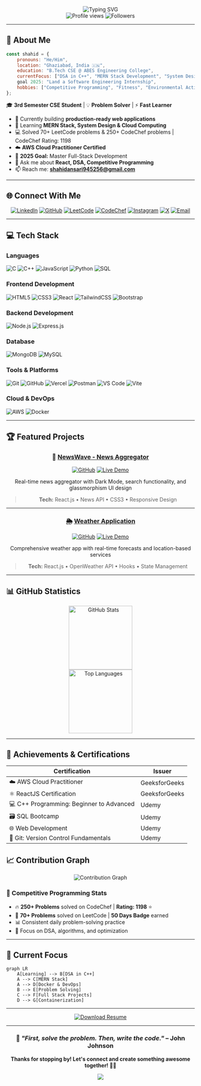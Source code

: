 <div align="center">
  <img src="https://readme-typing-svg.herokuapp.com?font=Fira+Code&weight=600&size=28&pause=1000&color=2C3E50&center=true&vCenter=true&width=435&lines=Hi+%F0%9F%91%8B+I'm+Shahid+Ansari;Full+Stack+Developer;Competitive+Programmer;AWS+Certified" alt="Typing SVG" />
</div>

<div align="center">
  <img src="https://komarev.com/ghpvc/?username=shahidansari310&color=blueviolet&style=for-the-badge" alt="Profile views" />
  <img src="https://img.shields.io/github/followers/shahidansari310?style=for-the-badge&color=blue" alt="Followers" />
</div>

---

## 🚀 About Me

```javascript
const shahid = {
    pronouns: "He/Him",
    location: "Ghaziabad, India 🇮🇳",
    education: "B.Tech CSE @ ABES Engineering College",
    currentFocus: ["DSA in C++", "MERN Stack Development", "System Design"],
    goal 2025: "Land a Software Engineering Internship",
    hobbies: ["Competitive Programming", "Fitness", "Environmental Activities"]
};
```

🎓 **3rd Semester CSE Student** | 💡 **Problem Solver** | ⚡ **Fast Learner**

- 🔭 Currently building **production-ready web applications**
- 🌱 Learning **MERN Stack, System Design & Cloud Computing**
- 💻 Solved 70+ LeetCode problems & 250+ CodeChef problems | CodeChef Rating: 1198
- ☁️ **AWS Cloud Practitioner Certified**
- 🎯 **2025 Goal:** Master Full-Stack Development
- 💬 Ask me about **React, DSA, Competitive Programming**
- 📫 Reach me: **shahidansari945256@gmail.com**

---

## 🌐 Connect With Me

<div align="center">
  
[![LinkedIn](https://img.shields.io/badge/LinkedIn-%230077B5.svg?style=for-the-badge&logo=linkedin&logoColor=white)](https://linkedin.com/in/shahid-ansari-433449327)
[![GitHub](https://img.shields.io/badge/GitHub-%23121011.svg?style=for-the-badge&logo=github&logoColor=white)](https://github.com/shahidansari310)
[![LeetCode](https://img.shields.io/badge/LeetCode-FFA116?style=for-the-badge&logo=leetcode&logoColor=black)](https://leetcode.com/u/shahid310/)
[![CodeChef](https://img.shields.io/badge/CodeChef-%23964B00.svg?style=for-the-badge&logo=codechef&logoColor=white)](https://www.codechef.com/users/shahid_310)
[![Instagram](https://img.shields.io/badge/Instagram-%23E4405F.svg?style=for-the-badge&logo=Instagram&logoColor=white)](https://instagram.com/_shahid_129_)
[![X](https://img.shields.io/badge/X-%23000000.svg?style=for-the-badge&logo=X&logoColor=white)](https://x.com/Shahid__310)
[![Email](https://img.shields.io/badge/Email-D14836?style=for-the-badge&logo=gmail&logoColor=white)](mailto:shahidansari945256@gmail.com)

</div>

---

## 💻 Tech Stack

### Languages
![C](https://img.shields.io/badge/C-%2300599C.svg?style=for-the-badge&logo=c&logoColor=white)
![C++](https://img.shields.io/badge/C++-%2300599C.svg?style=for-the-badge&logo=c%2B%2B&logoColor=white)
![JavaScript](https://img.shields.io/badge/JavaScript-%23323330.svg?style=for-the-badge&logo=javascript&logoColor=%23F7DF1E)
![Python](https://img.shields.io/badge/Python-3670A0?style=for-the-badge&logo=python&logoColor=ffdd54)
![SQL](https://img.shields.io/badge/SQL-%2307405e.svg?style=for-the-badge&logo=sqlite&logoColor=white)

### Frontend Development
![HTML5](https://img.shields.io/badge/HTML5-%23E34F26.svg?style=for-the-badge&logo=html5&logoColor=white)
![CSS3](https://img.shields.io/badge/CSS3-%231572B6.svg?style=for-the-badge&logo=css3&logoColor=white)
![React](https://img.shields.io/badge/React-%2320232a.svg?style=for-the-badge&logo=react&logoColor=%2361DAFB)
![TailwindCSS](https://img.shields.io/badge/Tailwind-%2338B2AC.svg?style=for-the-badge&logo=tailwind-css&logoColor=white)
![Bootstrap](https://img.shields.io/badge/Bootstrap-%23563D7C.svg?style=for-the-badge&logo=bootstrap&logoColor=white)

### Backend Development
![Node.js](https://img.shields.io/badge/Node.js-6DA55F?style=for-the-badge&logo=node.js&logoColor=white)
![Express.js](https://img.shields.io/badge/Express.js-%23404d59.svg?style=for-the-badge&logo=express&logoColor=%2361DAFB)

### Database
![MongoDB](https://img.shields.io/badge/MongoDB-%234ea94b.svg?style=for-the-badge&logo=mongodb&logoColor=white)
![MySQL](https://img.shields.io/badge/MySQL-4479A1.svg?style=for-the-badge&logo=mysql&logoColor=white)

### Tools & Platforms
![Git](https://img.shields.io/badge/Git-%23F05033.svg?style=for-the-badge&logo=git&logoColor=white)
![GitHub](https://img.shields.io/badge/GitHub-%23121011.svg?style=for-the-badge&logo=github&logoColor=white)
![Vercel](https://img.shields.io/badge/Vercel-%23000000.svg?style=for-the-badge&logo=vercel&logoColor=white)
![Postman](https://img.shields.io/badge/Postman-FF6C37?style=for-the-badge&logo=postman&logoColor=white)
![VS Code](https://img.shields.io/badge/VS%20Code-0078d7.svg?style=for-the-badge&logo=visual-studio-code&logoColor=white)
![Vite](https://img.shields.io/badge/Vite-%23646CFF.svg?style=for-the-badge&logo=vite&logoColor=white)

### Cloud & DevOps
![AWS](https://img.shields.io/badge/AWS-%23FF9900.svg?style=for-the-badge&logo=amazon-aws&logoColor=white)
![Docker](https://img.shields.io/badge/Docker-%230db7ed.svg?style=for-the-badge&logo=docker&logoColor=white)

---

## 🏆 Featured Projects

<div align="center">

### 📰 [NewsWave - News Aggregator](https://newsapp-by-shahid.vercel.app/)
[![GitHub](https://img.shields.io/badge/View_Code-100000?style=for-the-badge&logo=github&logoColor=white)](https://github.com/shahidansari310/newsapp)
[![Live Demo](https://img.shields.io/badge/Live_Demo-00C7B7?style=for-the-badge&logo=vercel&logoColor=white)](https://newsapp-by-shahid.vercel.app/)

Real-time news aggregator with Dark Mode, search functionality, and glassmorphism UI design
> **Tech:** React.js • News API • CSS3 • Responsive Design

---

### 🌦️ [Weather Application](https://weather-app-ivory-beta-96.vercel.app/)
[![GitHub](https://img.shields.io/badge/View_Code-100000?style=for-the-badge&logo=github&logoColor=white)](https://github.com/shahidansari310/Weather-App)
[![Live Demo](https://img.shields.io/badge/Live_Demo-00C7B7?style=for-the-badge&logo=vercel&logoColor=white)](https://weather-app-ivory-beta-96.vercel.app/)

Comprehensive weather app with real-time forecasts and location-based services
> **Tech:** React.js • OpenWeather API • Hooks • State Management

</div>

---

## 📊 GitHub Statistics

<div align="center">
  <img src="https://github-readme-stats.vercel.app/api?username=shahidansari310&theme=tokyonight&hide_border=false&include_all_commits=true&count_private=true" alt="GitHub Stats" height="170"/>
</div>

<div align="center">
  <img src="https://github-readme-stats.vercel.app/api/top-langs/?username=shahidansari310&theme=tokyonight&hide_border=false&include_all_commits=true&count_private=true&layout=compact" alt="Top Languages" height="170"/>
</div>

---

## 🏅 Achievements & Certifications

<div align="center">

| Certification | Issuer |
|--------------|--------|
| ☁️ AWS Cloud Practitioner | GeeksforGeeks |
| ⚛️ ReactJS Certification | GeeksforGeeks |
| 💻 C++ Programming: Beginner to Advanced | Udemy |
| 🗃️ SQL Bootcamp | Udemy |
| 🌐 Web Development | Udemy |
| 🔀 Git: Version Control Fundamentals | Udemy |

</div>


## 📈 Contribution Graph

<div align="center">
  <img src="https://github-readme-activity-graph.vercel.app/graph?username=shahidansari310&theme=tokyo-night&hide_border=true" alt="Contribution Graph"/>
</div>


### 🎯 Competitive Programming Stats
- 🔥 **250+ Problems** solved on CodeChef | **Rating: 1198** ⭐
- 🏅 **70+ Problems** solved on LeetCode | **50 Days Badge** earned
- 📊 Consistent daily problem-solving practice
- 💪 Focus on DSA, algorithms, and optimization

---

## 🎯 Current Focus

```mermaid
graph LR
    A[Learning] --> B[DSA in C++]
    A --> C[MERN Stack]
    A --> D[Docker & DevOps]
    B --> E[Problem Solving]
    C --> F[Full Stack Projects]
    D --> G[Containerization]
```
---

<p align="center">
  <a href="https://drive.google.com/file/d/1G2ArwvddQu3_RdYWzc6qajMQmBFvrrlT/view?usp=sharing" download>
    <img src="https://img.shields.io/badge/📄_Download_Resume-Blue?style=for-the-badge&logo=google-drive&logoColor=white" alt="Download Resume"/>
  </a>
</p>

----

<div align="center">
  
### 💭 *"First, solve the problem. Then, write the code."* – John Johnson

**Thanks for stopping by! Let's connect and create something awesome together! 🚀✨**

[![](https://visitcount.itsvg.in/api?id=shahidansari310&label=Profile%20Views&color=3&icon=5&pretty=true)](https://visitcount.itsvg.in)


</div>
